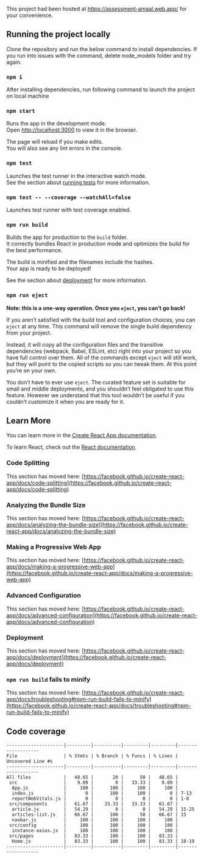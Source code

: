 
This project had been hosted at https://assessment-amaal.web.app/ for your convenience.

## Running the project locally

Clone the repository and run the below command to install dependencies. If you run into issues with the command, delete node_models folder and try again.

### `npm i`

After installing dependencies, run following command to launch the project on local machine

### `npm start`

Runs the app in the development mode.\
Open [http://localhost:3000](http://localhost:3000) to view it in the browser.

The page will reload if you make edits.\
You will also see any lint errors in the console.

### `npm test`

Launches the test runner in the interactive watch mode.\
See the section about [running tests](https://facebook.github.io/create-react-app/docs/running-tests) for more information.

### `npm test -- --coverage --watchAll=false`

Launches test runner with test coverage enabled.

### `npm run build`

Builds the app for production to the `build` folder.\
It correctly bundles React in production mode and optimizes the build for the best performance.

The build is minified and the filenames include the hashes.\
Your app is ready to be deployed!

See the section about [deployment](https://facebook.github.io/create-react-app/docs/deployment) for more information.

### `npm run eject`

**Note: this is a one-way operation. Once you `eject`, you can’t go back!**

If you aren’t satisfied with the build tool and configuration choices, you can `eject` at any time. This command will remove the single build dependency from your project.

Instead, it will copy all the configuration files and the transitive dependencies (webpack, Babel, ESLint, etc) right into your project so you have full control over them. All of the commands except `eject` will still work, but they will point to the copied scripts so you can tweak them. At this point you’re on your own.

You don’t have to ever use `eject`. The curated feature set is suitable for small and middle deployments, and you shouldn’t feel obligated to use this feature. However we understand that this tool wouldn’t be useful if you couldn’t customize it when you are ready for it.

## Learn More

You can learn more in the [Create React App documentation](https://facebook.github.io/create-react-app/docs/getting-started).

To learn React, check out the [React documentation](https://reactjs.org/).

### Code Splitting

This section has moved here: [https://facebook.github.io/create-react-app/docs/code-splitting](https://facebook.github.io/create-react-app/docs/code-splitting)

### Analyzing the Bundle Size

This section has moved here: [https://facebook.github.io/create-react-app/docs/analyzing-the-bundle-size](https://facebook.github.io/create-react-app/docs/analyzing-the-bundle-size)

### Making a Progressive Web App

This section has moved here: [https://facebook.github.io/create-react-app/docs/making-a-progressive-web-app](https://facebook.github.io/create-react-app/docs/making-a-progressive-web-app)

### Advanced Configuration

This section has moved here: [https://facebook.github.io/create-react-app/docs/advanced-configuration](https://facebook.github.io/create-react-app/docs/advanced-configuration)

### Deployment

This section has moved here: [https://facebook.github.io/create-react-app/docs/deployment](https://facebook.github.io/create-react-app/docs/deployment)

### `npm run build` fails to minify

This section has moved here: [https://facebook.github.io/create-react-app/docs/troubleshooting#npm-run-build-fails-to-minify](https://facebook.github.io/create-react-app/docs/troubleshooting#npm-run-build-fails-to-minify)

## Code coverage

```shell
---------------------|---------|----------|---------|---------|-------------------
File                 | % Stmts | % Branch | % Funcs | % Lines | Uncovered Line #s
---------------------|---------|----------|---------|---------|-------------------
All files            |   48.65 |       20 |      50 |   48.65 |
 src                 |    9.09 |        0 |   33.33 |    9.09 |
  App.js             |     100 |      100 |     100 |     100 |
  index.js           |       0 |      100 |     100 |       0 | 7-13
  reportWebVitals.js |       0 |        0 |       0 |       0 | 1-8
 src/components      |   61.67 |    33.33 |   33.33 |   61.67 |
  article.js         |   54.29 |        0 |       0 |   54.29 | 15-25
  articles-list.js   |   66.67 |      100 |      50 |   66.67 | 15
  navbar.js          |     100 |      100 |     100 |     100 |
 src/config          |     100 |      100 |     100 |     100 |
  instance-axios.js  |     100 |      100 |     100 |     100 |
 src/pages           |   83.33 |      100 |     100 |   83.33 |
  Home.js            |   83.33 |      100 |     100 |   83.33 | 18-19
---------------------|---------|----------|---------|---------|-------------------
```
